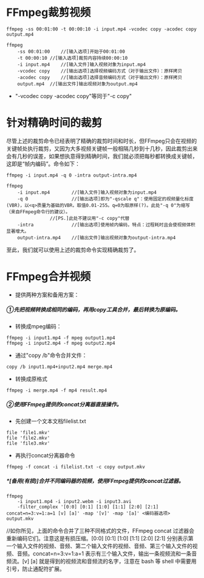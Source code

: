 # FFmpeg裁剪视频

```ffmpeg -ss 00:01:00 -t 00:00:10 -i input.mp4 -vcodec copy -acodec copy output.mp4```
```
ffmpeg
	-ss 00:01:00	//[输入选项]开始于00:01:00
	-t 00:00:10	//[输入选项]裁剪内容持续00:00:10
	-i input.mp4	//[输入文件]输入视频对象为input.mp4
	-vcodec copy	//[输出选项]选择视频编码方式（对于输出文件）：原样拷贝
	-acodec copy	//[输出选项]选择音频编码方式（对于输出文件）：原样拷贝
	output.mp4	//[输出文件]输出视频对象为output.mp4
```
* "-vcodec copy -acodec copy"等同于"-c copy"

# 针对精确时间的裁剪
尽管上述的裁剪命令已经表明了精确的裁剪时间和时长，但FFmpeg只会在视频的关键帧处执行裁剪，又因为大多视频关键帧一般相隔几秒到十几秒，因此裁剪出来会有几秒的误差，如果想执意得到精确时间，我们就必须把每秒都转换成关键帧，这即是“帧内编码”。命令如下：

```ffmpeg -i input.mp4 -q 0 -intra output-intra.mp4```

```
ffmpeg
	-i input.mp4        //[输入文件]输入视频对象为input.mp4
	-q 0                //[输出选项]即为"-qscale q"：使用固定的视频量化标度(VBR)，以<q>质量为基础的VBR，取值0.01-255。q=0为取原样(?)。此处"-q 0"为缩写（来自FFmpeg命令行的建议）。
				//[PS.]此处不建议用"-c copy"代替
	-intra              //[输出选项]使用帧内编码，特点：过程耗时且会使视频体积显著增大。
	output-intra.mp4    //[输出文件]输出视频对象为output-intra.mp4
```
至此，我们就可以使用上述的裁剪命令实现精确裁剪了。




# FFmpeg合并视频
* 提供两种方案和备用方案：
##### ①先把视频转换成相同的编码，再用copy工具合并，最后转换为原编码。    
* 转换成mpeg编码：
```
ffmpeg -i input1.mp4 -f mpeg output1.mp4
ffmpeg -i input2.mp4 -f mpeg output2.mp4
```
* 通过"copy /b"命令合并文件：

```copy /b input1.mp4+input2.mp4 merge.mp4```

* 转换成原格式

```ffmpeg -i merge.mp4 -f mp4 result.mp4```

##### ②使用FFmpeg提供的concat分离器直接操作。
* 先创建一个文本文档filelist.txt
```
file 'file1.mkv'
file 'file2.mkv'
file 'file3.mkv'
```
* 再执行concat分离器命令

```ffmpeg -f concat -i filelist.txt -c copy output.mkv```

##### *[备用(有损)]合并不同编码器的视频，使用FFmpeg提供的concat过滤器。
```
ffmpeg
	-i input1.mp4 -i input2.webm -i input3.avi
	-filter_complex '[0:0] [0:1] [1:0] [1:1] [2:0] [2:1] concat=n=3:v=1:a=1 [v] [a]' -map '[v]' -map '[a]' <编码器选项> output.mkv
```
//如你所见，上面的命令合并了三种不同格式的文件，FFmpeg concat 过滤器会重新编码它们。注意这是有损压缩。[0:0] [0:1] [1:0] [1:1] [2:0] [2:1] 分别表示第一个输入文件的视频、音频、第二个输入文件的视频、音频、第三个输入文件的视频、音频。concat=n=3:v=1:a=1 表示有三个输入文件，输出一条视频流和一条音频流。[v] [a] 就是得到的视频流和音频流的名字，注意在 bash 等 shell 中需要用引号，防止通配符扩展。
